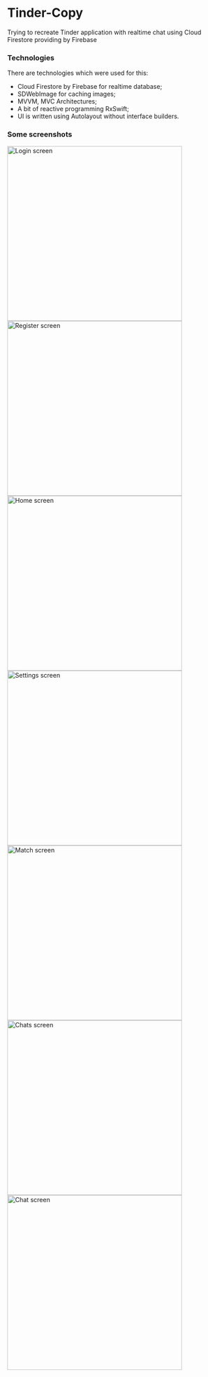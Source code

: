 # Tinder-Copy

Trying to recreate Tinder application with realtime chat using Cloud Firestore providing by Firebase 

### Technologies

There are technologies which were used for this:

 - Cloud Firestore by Firebase for realtime database;
 - SDWebImage for caching images;
 - MVVM, MVC Architectures;
 - A bit of reactive programming RxSwift;
 - UI is written using Autolayout without interface builders.
 
### Some screenshots

<img src="Tinder-Copy/Screenshots/login.png" width=400 alt='Login screen'> <img src="Tinder-Copy/Screenshots/register.png" width=400 alt='Register screen'>
<img src="Tinder-Copy/Screenshots/home.png" width=400 alt='Home screen'>
<img src="Tinder-Copy/Screenshots/settings.png" width=400 alt='Settings screen'>
<img src="Tinder-Copy/Screenshots/match.png" width=400 alt='Match screen'>
<img src="Tinder-Copy/Screenshots/messages.png" width=400 alt='Chats screen'>
<img src="Tinder-Copy/Screenshots/chat.png" width=400 alt='Chat screen'>

